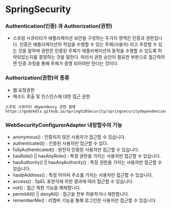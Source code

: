 # SpringSecurity

### Authentication(인증) 과 Authorization(권한)
- 스프링 시큐리티가 애플리케이션 보안을 구성하는 두가지 영역은 인증과 권한입니다. 인증은 애플리케이션의 작업을 수행할 수 있는 주체(사용자) 라고 주장할 수 있는 것을 말하며 권한은 인증된 주체가 애플리케이션의 동작을 수행할 수 있도록 허락되있는지를 결정하는 것을 말한다. 따라서 권한 승인이 필요한 부분으로 접근하려면 인증 과정을 통해 주체가 증명 되어야만 한다는 것이다.

### Authorization(권한)의 종류
- 웹 요청권한
- 메소드 호출 및 인스턴스에 대한 접근 권한

```
스프링 시큐리티 dependency 관련 설명
https://godekdls.github.io/Spring%20Security/springsecuritydependencies/
```

### WebSecurityConfigurerAdapter 내장함수의 기능
- anonymous() : 인증되지 않은 사용자가 접근할 수 있습니다.
- authenticated() : 인증된 사용자만 접근할 수 있다.
- fullyAuthenticated() : 완전히 인증된 사용자만 접근할 수 있습니다.
- hasRole() || hasAnyRole() : 특정 권한을 가지는 사용자만 접근할 수 있습니다.
- hasAuthority() || hasAnyAuthority() : 특정 권한을 가지는 사용자만 접근할 수 있습니다.
- hasIpAddress() : 특정 아이피 주소를 가지는 사용자만 접근할 수 있습니다.
- access() : SpEL 표현식에 의한 결과에 따라 접근할 수 있습니다.
- not() : 접근 제한 기능을 해제합니다.
- permitAll() || denyAll() : 접근을 전부 허용하거나 제한합니다.
- rememberMe() : 리멤버 기능을 통해 로그인한 사용자만 접근할 수 있습니다.
